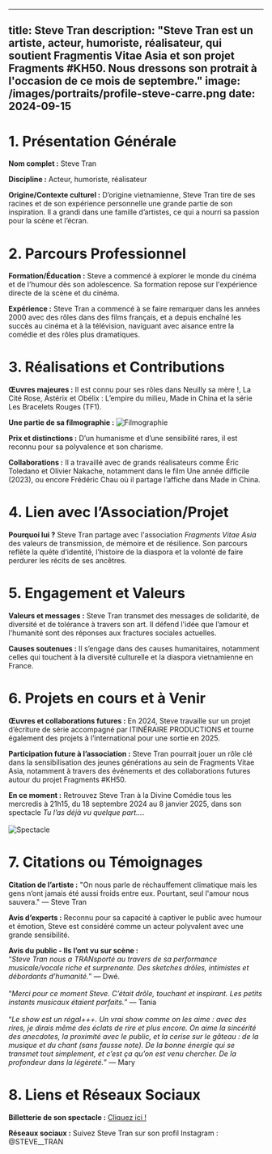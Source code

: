 
---
title: Steve Tran
description: "Steve Tran est un artiste, acteur, humoriste, réalisateur, qui soutient Fragmentis Vitae Asia et son projet Fragments #KH50. Nous dressons son protrait à l'occasion de ce mois de septembre."
image: /images/portraits/profile-steve-carre.png
date: 2024-09-15
---

# 1. Présentation Générale
**Nom complet :** Steve Tran

**Discipline :** Acteur, humoriste, réalisateur

**Origine/Contexte culturel :** D’origine vietnamienne, Steve Tran tire de ses racines et de son expérience personnelle une grande partie de son inspiration. Il a grandi dans une famille d’artistes, ce qui a nourri sa passion pour la scène et l’écran.

# 2. Parcours Professionnel
**Formation/Éducation :** Steve a commencé à explorer le monde du cinéma et de l’humour dès son adolescence. Sa formation repose sur l'expérience directe de la scène et du cinéma.

**Expérience :** Steve Tran a commencé à se faire remarquer dans les années 2000 avec des rôles dans des films français, et a depuis enchaîné les succès au cinéma et à la télévision, naviguant avec aisance entre la comédie et des rôles plus dramatiques.


# 3. Réalisations et Contributions
**Œuvres majeures :** Il est connu pour ses rôles dans Neuilly sa mère !, La Cité Rose, Astérix et Obélix : L’empire du milieu, Made in China et la série Les Bracelets Rouges (TF1).

**Une partie de sa filmographie :**
![Filmographie](/images/portraits/steve-filmographie.png)


**Prix et distinctions :** D’un humanisme et d’une sensibilité rares, il est reconnu pour sa polyvalence et son charisme.

**Collaborations :** Il a travaillé avec de grands réalisateurs comme Éric Toledano et Olivier Nakache, notamment dans le film Une année difficile (2023), ou encore Frédéric Chau où il partage l’affiche dans Made in China.

# 4. Lien avec l’Association/Projet
**Pourquoi lui ?** Steve Tran partage avec l'association *Fragments Vitae Asia* des valeurs de transmission, de mémoire et de résilience. Son parcours reflète la quête d’identité, l’histoire de la diaspora et la volonté de faire perdurer les récits de ses ancêtres.

# 5. Engagement et Valeurs
**Valeurs et messages :** Steve Tran transmet des messages de solidarité, de diversité et de tolérance à travers son art. Il défend l'idée que l’amour et l'humanité sont des réponses aux fractures sociales actuelles.  

**Causes soutenues :** Il s’engage dans des causes humanitaires, notamment celles qui touchent à la diversité culturelle et la diaspora vietnamienne en France.

# 6. Projets en cours et à Venir
**Œuvres et collaborations futures :** En 2024, Steve travaille sur un projet d’écriture de série accompagné par ITINÉRAIRE PRODUCTIONS et tourne également des projets
à l’international pour une sortie en 2025.

**Participation future à l’association :** Steve Tran pourrait jouer un rôle clé dans la sensibilisation des jeunes générations au sein de Fragments Vitae Asia, notamment à travers des événements et des collaborations futures autour du projet Fragments #KH50.

**En ce moment :** Retrouvez Steve Tran à la Divine Comédie tous les mercredis à 21h15, du 18 septembre 2024 au 8 janvier 2025, dans son spectacle *Tu l’as déjà vu quelque part…*.<br><br>
![Spectacle](/images/portraits/steve-affiche.png)

# 7. Citations ou Témoignages
**Citation de l’artiste :** 
"On nous parle de réchauffement climatique mais les gens n’ont jamais été aussi froids entre eux. Pourtant, seul l'amour nous sauvera." — Steve Tran

**Avis d’experts :** Reconnu pour sa capacité à captiver le public avec humour et émotion, Steve est considéré comme un acteur polyvalent avec une grande sensibilité.

**Avis du public - Ils l’ont vu sur scène :** <br>
“*Steve Tran nous a TRANsporté au travers de sa performance musicale/vocale riche et surprenante. Des sketches drôles, intimistes et débordants d’humanité.*” — Dwé.<br><br>
“*Merci pour ce moment Steve. C’était drôle, touchant et inspirant. Les petits instants musicaux étaient parfaits.*” — Tania<br><br>
“*Le show est un régal+++. Un vrai show comme on les aime : avec des rires, je dirais même des éclats de rire et plus encore. On aime la sincérité des anecdotes, la proximité avec le public, et la cerise sur le gâteau : de la musique et du chant (sans fausse note). De la bonne énergie qui se transmet tout simplement, et c’est ça qu’on est venu chercher. De la profondeur dans la légèreté.*” — Mary


# 8. Liens et Réseaux Sociaux
**Billetterie de son spectacle :** [Cliquez ici !](https://www.billetreduc.com/355655/evt.htm)

**Réseaux sociaux :** Suivez Steve Tran sur son profil Instagram : @STEVE__TRAN

